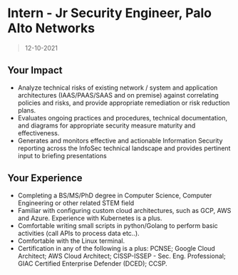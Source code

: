 # Intern - Jr Security Engineer, Palo Alto Networks

> 12-10-2021

## Your Impact

- Analyze technical risks of existing network / system and application architectures (IAAS/PAAS/SAAS and on premise) against correlating policies and risks, and provide appropriate remediation or risk reduction plans.
- Evaluates ongoing practices and procedures, technical documentation, and diagrams for appropriate security measure maturity and effectiveness.
- Generates and monitors effective and actionable Information Security reporting across the InfoSec technical landscape and provides pertinent input to briefing presentations

## Your Experience

- Completing a BS/MS/PhD degree in Computer Science, Computer Engineering or other related STEM field
- Familiar with configuring custom cloud architectures, such as GCP, AWS and Azure. Experience with Kubernetes is a plus.
- Comfortable writing small scripts in python/Golang to perform basic activities (call APIs to process data etc..).
- Comfortable with the Linux terminal.
- Certification in any of the following is a plus: PCNSE; Google Cloud Architect; AWS Cloud Architect; CISSP-ISSEP - Sec. Eng. Professional; GIAC Certified Enterprise Defender (DCED); CCSP.
